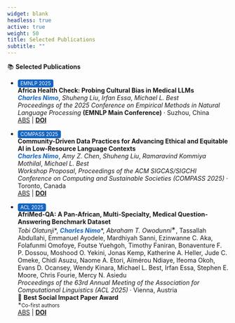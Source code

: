 ```yaml
---
widget: blank
headless: true
active: true
weight: 50
title: Selected Publications
subtitle: ""
---
```


📚 **Selected Publications**

- <span style="background:#1565C0;color:#fff;padding:2px 6px;border-radius:4px;font-size:0.8em;">EMNLP 2025</span>  
  **Africa Health Check: Probing Cultural Bias in Medical LLMs**  
  *<span style="color:#1565C0; font-weight:700;">Charles Nimo</span>*, *Shuheng Liu*, *Irfan Essa*, *Michael L. Best*  
  *Proceedings of the 2025 Conference on Empirical Methods in Natural Language Processing* **(EMNLP Main Conference)** · Suzhou, China  
  [ABS](#) | [**DOI**](#)  
  
- <span style="background:#1565C0;color:#fff;padding:2px 6px;border-radius:4px;font-size:0.8em;">COMPASS 2025</span>  
  **Community-Driven Data Practices for Advancing Ethical and Equitable AI in Low-Resource Language Contexts**  
  *<span style="color:#1565C0; font-weight:700;">Charles Nimo</span>*, *Amy Z. Chen*, *Shuheng Liu*, *Ramaravind Kommiya Mothilal*, *Michael L. Best*  
  *Workshop Proposal*, *Proceedings of the ACM SIGCAS/SIGCHI Conference on Computing and Sustainable Societies (COMPASS 2025)* · Toronto, Canada  
  [ABS](#) | [**DOI**](https://dl.acm.org/doi/10.1145/3715335.3737684) 

- <span style="background:#1565C0;color:#fff;padding:2px 6px;border-radius:4px;font-size:0.8em;">ACL 2025</span>    
  **AfriMed-QA: A Pan-African, Multi-Specialty, Medical Question-Answering Benchmark Dataset**  
  *Tobi Olatunji**, *<span style="color:#1565C0; font-weight:700;">Charles Nimo**</span>, *Abraham T. Owodunni*<sup>∗</sup>, Tassallah Abdullahi, Emmanuel Ayodele, Mardhiyah Sanni, Ezinwanne C. Aka, Folafunmi Omofoye, Foutse Yuehgoh, Timothy Faniran, Bonaventure F. P. Dossou, Moshood O. Yekini, Jonas Kemp, Katherine A. Heller, Jude C. Omeke, Chidi Asuzu, Naome A. Etori, Aïmérou Ndiaye, Ifeoma Okoh, Evans D. Ocansey, Wendy Kinara, Michael L. Best, Irfan Essa, Stephen E. Moore, Chris Fourie, Mercy N. Asiedu  
  *Proceedings of the 63rd Annual Meeting of the Association for Computational Linguistics (ACL 2025)* · Vienna, Austria  
  🥇 **Best Social Impact Paper Award**  
  <sub><sup>∗</sup>Co-first authors</sub>  
  [ABS](#) | [**DOI**](https://doi.org/10.18653/v1/2025.acl-long.96)
